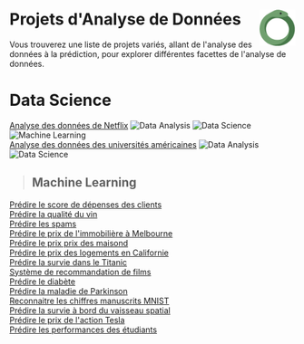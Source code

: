 # **Projets d'Analyse de Données** <a href="../"><img align="right" src="../assets/images/snake.png" alt="Python" height="64px"></a></h1>
Vous trouverez une liste de projets variés, allant de l'analyse des données à la prédiction, pour explorer différentes facettes de l'analyse de données.

# **Data Science**
[Analyse des données de Netflix](https://github.com/MiKL5/DataScience/blob/master/Anaconda/netflix) ![Data Analysis](https://img.shields.io/badge/Data_Analysis-150458?style=flat&logo=analytics&logoColor=white) ![Data Science](https://img.shields.io/badge/Data_Science-4B6F44?style=flat&logo=databricks&logoColor=white) ![Machine Learning](https://img.shields.io/badge/Machine_Learning-F7931E?style=flat&logo=googlecloud&logoColor=white)  
[Analyse des données des universités américaines](https://github.com/MiKL5/DataScience/blob/master/Anaconda/usUniversities) ![Data Analysis](https://img.shields.io/badge/Data_Analysis-150458?style=flat&logo=analytics&logoColor=white) ![Data Science](https://img.shields.io/badge/Data_Science-4B6F44?style=flat&logo=databricks&logoColor=white)

> ## **Machine Learning**<!--  ![ Learning](https://img.shields.io/badge/-F7931E?style=flat&logo=googlecloud&logoColor=white) -->
[Prédire le score de dépenses des clients](https://github.com/MiKL5/machineLearning/blob/master/projects/spendingScore)  
[Prédire la qualité du vin](https://github.com/MiKL5/machineLearning/blob/master/projects/wineQuality)  
[Prédire les spams](https://github.com/MiKL5/machineLearning/blob/master/projects/spam)  
[Prédire le prix de l'immobilière à Melbourne](https://github.com/MiKL5/machineLearning/blob/master/projects/melbourne)  
[Prédire le prix prix des maisond](https://github.com/MiKL5/machineLearning/blob/master/projects/house)  
[Prédire le prix des logements en Californie](https://github.com/MiKL5/machineLearning/blob/master/projects/california)  
[Prédire la survie dans le Titanic](https://github.com/MiKL5/machineLearning/blob/master/projects/titanic)  
[Système de recommandation de films](https://github.com/MiKL5/machineLearning/blob/master/projects/movies)  
[Prédire le diabète](https://github.com/MiKL5/machineLearning/blob/master/projects/diabetes)  
[Prédire la maladie de Parkinson](https://github.com/MiKL5/machineLearning/blob/master/projects/parkinson)  
[Reconnaitre les chiffres manuscrits MNIST](https://github.com/MiKL5/machineLearning/blob/master/projects/mnist)  
[Prédire la survie à bord du vaisseau spatial](https://github.com/MiKL5/machineLearning/blob/master/projects/spacecraft)  
[Prédire le prix de l'action Tesla](https://github.com/MiKL5/machineLearning/blob/master/projects/tesla)  
[Prédire les performances des étudiants](https://github.com/MiKL5/machineLearning/blob/master/projects/studentPerformance)